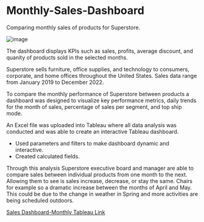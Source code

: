 # Monthly-Sales-Dashboard
Comparing monthly sales of products for Superstore.

![image](https://user-images.githubusercontent.com/125233093/221666312-95de0355-7767-43ab-8c05-7d6b1f7404c7.png)

The dashboard displays KPIs such as sales, profits, average discount, and quanity of products sold in the selected months. 

Superstore sells furniture, office supplies, and technology to consumers, corporate, and home offices throughout the United States. Sales data range from January 2019 to December 2022. 

To compare the monthly performance of Superstore between products a dashboard was designed to visualize key performance metrics, daily trends for the month of sales, percentage of sales per segment, and top ship mode. 
 

An Excel file was uploaded into Tableau where all data analysis was conducted and was able to create an interactive Tableau dashboard. 

* Used parameters and filters to make dashboard dynamic and interactive. 
* Created calculated fields.


Through this analysis Superstore executive board and manager are able to compare sales between individual products from one month to the next. Allowing them to see is sales increase, decrease, or stay the same. Chairs for example so a dramatic increase between the months of April and May. This could be due to the change in weather in Spring and more activities are being scheduled outdoors.


[Sales Dashboard-Monthly Tableau Link](https://public.tableau.com/views/SalesDashboardMonthlyExample/MonthlySalesDashboard?:language=en-US&publish=yes&:display_count=n&:origin=viz_share_link)

